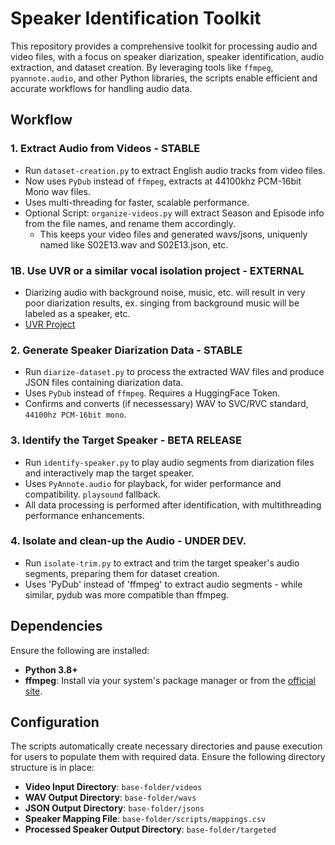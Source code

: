 # Speaker Identification Toolkit

This repository provides a comprehensive toolkit for processing audio and video files, with a focus on speaker diarization, speaker identification, audio extraction, and dataset creation. By leveraging tools like `ffmpeg`, `pyannote.audio`, and other Python libraries, the scripts enable efficient and accurate workflows for handling audio data.

## Workflow

### 1. Extract Audio from Videos - STABLE
- Run `dataset-creation.py` to extract English audio tracks from video files.
- Now uses `PyDub` instead of `ffmpeg`, extracts at 44100khz PCM-16bit Mono wav files.
- Uses multi-threading for faster, scalable performance.
- Optional Script: `organize-videos.py` will extract Season and Episode info from the file names, and rename them accordingly.
  - This keeps your video files and generated wavs/jsons, uniquenly named like S02E13.wav and S02E13.json, etc.
 
### 1B. Use UVR or a similar vocal isolation project - EXTERNAL
 - Diarizing audio with background noise, music, etc. will result in very poor diarization results, ex. singing from background music will be labeled as a speaker, etc.
 - [UVR Project](https://github.com/Anjok07/ultimatevocalremovergui)

### 2. Generate Speaker Diarization Data - STABLE
- Run `diarize-dataset.py` to process the extracted WAV files and produce JSON files containing diarization data.
- Uses `PyDub` instead of `ffmpeg`. Requires a HuggingFace Token.
- Confirms and converts (if necessessary) WAV to SVC/RVC standard, `44100hz PCM-16bit mono`.

### 3. Identify the Target Speaker - BETA RELEASE
- Run `identify-speaker.py` to play audio segments from diarization files and interactively map the target speaker.
- Uses `PyAnnote.audio` for playback, for wider performance and compatibility. `playsound` fallback.
- All data processing is performed after identification, with multithreading performance enhancements.

### 4. Isolate and clean-up the Audio - UNDER DEV.
- Run `isolate-trim.py` to extract and trim the target speaker's audio segments, preparing them for dataset creation.
- Uses 'PyDub' instead of 'ffmpeg' to extract audio segments - while similar, pydub was more compatible than ffmpeg.

## Dependencies

Ensure the following are installed:

- **Python 3.8+**
- **ffmpeg**: Install via your system's package manager or from the [official site](https://ffmpeg.org/).

## Configuration

The scripts automatically create necessary directories and pause execution for users to populate them with required data. Ensure the following directory structure is in place:

- **Video Input Directory**: `base-folder/videos`
- **WAV Output Directory**: `base-folder/wavs`
- **JSON Output Directory**: `base-folder/jsons`
- **Speaker Mapping File**: `base-folder/scripts/mappings.csv`
- **Processed Speaker Output Directory**: `base-folder/targeted`
